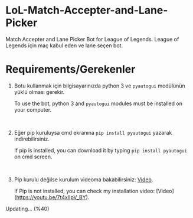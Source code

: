 # LoL-Match-Accepter-and-Lane-Picker
Match Accepter and Lane Picker Bot for League of Legends.
League of Legends için maç kabul eden ve lane seçen bot.

# Requirements/Gerekenler

1. Botu kullanmak için bilgisayarınızda python 3 ve `pyautogui` modülünün yüklü olması gerekir.

    To use the bot, python 3 and `pyautogui` modules must be installed on your computer.
    
<br/>


2. Eğer pip kuruluysa cmd ekranına `pip install pyautogui` yazarak indirebilirsiniz.

    If pip is installed, you can download it by typing `pip install pyautogui` on cmd screen.  
    
<br/>

3. Pip kurulu değilse kurulum videoma bakabilirsiniz: [Video](https://youtu.be/7t4xIIpV_BY).

    If Pip is not installed, you can check my installation video: [Video] (https://youtu.be/7t4xIIpV_BY).

Updating... (%40)
